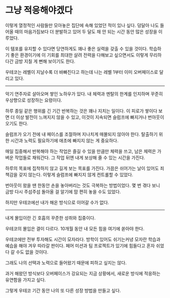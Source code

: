 # 그냥 적응해야겠다

이렇게 열정적인 사람들만 모아놓은 집단에 속해 있었던 적이 있나 싶다. 덩달아 나도 들어올 때의 마음가짐보다 더 분발하고 있어 두 달도 채 안 되는 시간 동안 많은 성장을 이루었다. 

이 템포를 유지할 수 있다면 당연하게도 꽤나 좋은 실력을 갖출 수 있을 것이다. 학습하기 좋은 환경이기에 이 기회를 최대한 살려 전력을 다해보고 싶으면서도 이렇게 무리하다간 금방 지칠 게 뻔해 보이기도 한다. 

우테코는 레벨이 지날수록 더 바빠진다고 하는데 나는 레벨 1부터 이미 오버페이스로 달리고 있다.

---

악기 연주자로 살아오며 쌓인 노하우가 있다. 내 체력과 멘탈의 한계를 인지하며 꾸준히 우상향으로 성장하는 요령이다.

하루 종일 같은 행위를 긴 기간 반복하는 것은 꽤나 지치는 일이다. 이 피로가 쌓이다 보면 더 이상 발전이 느껴지지 않을 수 있고, 이것이 지속되면 슬럼프에 빠지거나 번아웃이 오기도 한다.

슬럼프가 오기 전에 내 페이스를 조절하며 지나치게 매몰되지 않아야 한다. 탈출하기 위한 시간과 노력도 필요하기에 애초에 빠지지 않는 게 중요하다.

매일 집중해서 반복해야 하는 작업은 즐길 수 있을 만큼만 체력을 쓰고, 남은 체력은 가벼운 작업들로 채워간다. 그 작업 뒤엔 내게 보상해 줄 수 있는 시간을 가진다. 

하루의 목표에 집착하지 않고 길게 보는 목표를 가진다. 가끔은 쉬어가는 날이 있어도 죄책감을 갖지 않는다. 이렇게 슬럼프에 빠지지 않게 컨트롤할 수 있었다. 

번아웃이 왔을 땐 한동안 손을 놓아버리는 것도 극복하는 방법이었다. 몇 번 겪다 보니 금방 다시 주섬주섬 돌아올 걸 알기에 맘 편히 놓을 수도 있었다.

하지만 우테코에선 내가 해온 방식으로 이어갈 수가 없다.

---

내게 몰입이란 긴 호흡의 꾸준한 성취와 집중이다. 

우테코의 몰입은 결이 다르다. 10개월 동안 내 모든 힘을 여기에 쏟아야 한다.

우테코에만 전부 투자해도 시간이 모자라다. 방학이 있어도 쉬기는커녕 모자란 학습과 예습을 해야 겨우 따라갈 판이다. 페어 미션과 팀 프로젝트가 있기에 힘들다고 혼자 쉬었다 갈 수도 없을 것이다. 

그래도 나의 선택과 노력으로 들어왔기 때문에 피하고 싶지는 않다.

과거 해왔던 방식보다 오버페이스가 강요되는 지금 상황에서, 새로운 방식에 적응하는 유연함을 가지고 싶다.

그렇게 우테코 기간 동안 나의 또 다른 성장 방법을 만들고 싶다.

